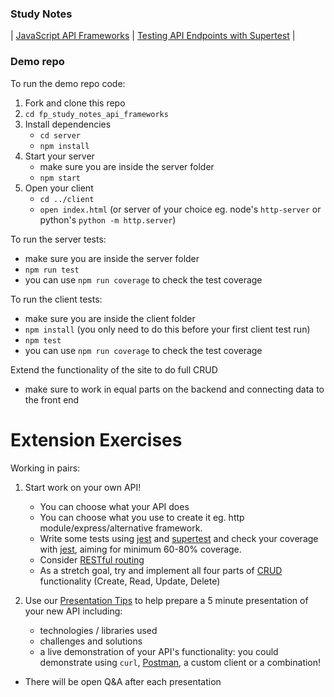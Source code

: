 ### Study Notes
| [JavaScript API Frameworks](https://github.com/getfutureproof/fp_guides_wiki/wiki/JavaScript-API-Frameworks) | [Testing API Endpoints with Supertest](https://github.com/getfutureproof/fp_guides_wiki/wiki/API-Endpoint-Testing-with-Supertest) |

### Demo repo
To run the demo repo code:
1. Fork and clone this repo
2. `cd fp_study_notes_api_frameworks`
3. Install dependencies
    - `cd server`
    - `npm install`
4. Start your server
    - make sure you are inside the server folder
    - `npm start`
5. Open your client
    - `cd ../client`
    - `open index.html` (or server of your choice eg. node's `http-server` or python's `python -m http.server`)
  
To run the server tests:
   - make sure you are inside the server folder
   - `npm run test`
   - you can use `npm run coverage` to check the test coverage

To run the client tests:
   - make sure you are inside the client folder
   - `npm install` (you only need to do this before your first client test run)
   - `npm test`
   - you can use `npm run coverage` to check the test coverage

Extend the functionality of the site to do full CRUD
   - make sure to work in equal parts on the backend and connecting data to the front end


# Extension Exercises
Working in pairs:
1. Start work on your own API!
   - You can choose what your API does
   - You can choose what you use to create it eg. http module/express/alternative framework.
   - Write some tests using [jest](https://jestjs.io/docs/en/getting-started) and [supertest](https://www.npmjs.com/package/supertest) and check your coverage with [jest](https://jestjs.io/docs/en/cli#--coverageboolean), aiming for minimum 60-80% coverage.
    - Consider [RESTful routing](https://gist.github.com/alexpchin/09939db6f81d654af06b)
    - As a stretch goal, try and implement all four parts of [CRUD](https://en.wikipedia.org/wiki/Create,_read,_update_and_delete) functionality (Create, Read, Update, Delete)


2. Use our [Presentation Tips](https://gist.github.com/getfutureproof-admin/8858ae4a2e9ef624422b0ed502d9332d) to help prepare a 5 minute presentation of your new API including:
    - technologies / libraries used
    - challenges and solutions
    - a live demonstration of your API's functionality: you could demonstrate using `curl`, [Postman](https://www.postman.com/), a custom client or a combination!
  - There will be open Q&A after each presentation
  
